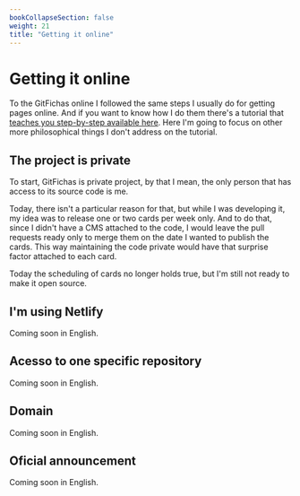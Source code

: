 ```yaml
---
bookCollapseSection: false
weight: 21
title: "Getting it online"
---
```

# Getting it online

To the GitFichas online I followed the same steps I usually do for getting pages online. And if you want to know how I do them there's a tutorial that [teaches you step-by-step available here](https://jtemporal.com/publishing-a-website-with-jekyll/). Here I'm going to focus on other more philosophical things I don't address on the tutorial.

## The project is private

To start, GitFichas is private project, by that I mean, the only person that has access to its source code is me.

Today, there isn't a particular reason for that, but while I was developing it, my idea was to release one or two cards per week only. And to do that, since I didn't have a CMS attached to the code, I would leave the pull requests ready only to merge them on the date I wanted to publish the cards. This way maintaining the code private would have that surprise factor attached to each card.

Today the scheduling of cards no longer holds true, but I'm still not ready to make it open source.

## I'm using Netlify

Coming soon in English.

## Acesso to one specific repository

Coming soon in English.

## Domain

Coming soon in English.

## Oficial announcement

Coming soon in English.
